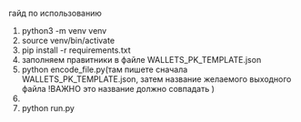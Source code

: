 гайд по использованию 
1. python3 -m venv venv 
2. source venv/bin/activate
3. pip install -r requirements.txt
4. заполняем правитники в файле WALLETS_PK_TEMPLATE.json
5. python encode_file.py(там пишете сначала WALLETS_PK_TEMPLATE.json, затем название желаемого выходного файла !ВАЖНО это название должно совпадать )
6. 
4. python run.py 